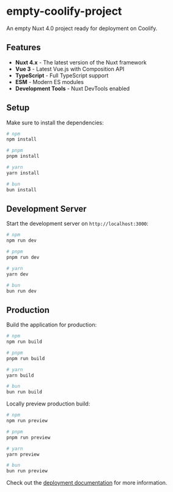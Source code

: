 # empty-coolify-project

An empty Nuxt 4.0 project ready for deployment on Coolify.

## Features

- **Nuxt 4.x** - The latest version of the Nuxt framework
- **Vue 3** - Latest Vue.js with Composition API
- **TypeScript** - Full TypeScript support
- **ESM** - Modern ES modules
- **Development Tools** - Nuxt DevTools enabled

## Setup

Make sure to install the dependencies:

```bash
# npm
npm install

# pnpm
pnpm install

# yarn
yarn install

# bun
bun install
```

## Development Server

Start the development server on `http://localhost:3000`:

```bash
# npm
npm run dev

# pnpm
pnpm run dev

# yarn
yarn dev

# bun
bun run dev
```

## Production

Build the application for production:

```bash
# npm
npm run build

# pnpm
pnpm run build

# yarn
yarn build

# bun
bun run build
```

Locally preview production build:

```bash
# npm
npm run preview

# pnpm
pnpm run preview

# yarn
yarn preview

# bun
bun run preview
```

Check out the [deployment documentation](https://nuxt.com/docs/getting-started/deployment) for more information.